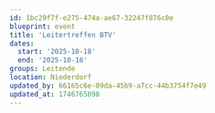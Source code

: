```yaml
---
id: 1bc29f7f-e275-474a-ae67-32247f876c0e
blueprint: event
title: 'Leitertreffen BTV'
dates:
  start: '2025-10-18'
  end: '2025-10-18'
groups: Leitende
location: Niederdorf
updated_by: 66165c6e-09da-45b9-a7cc-44b3754f7e49
updated_at: 1746765098
---
```

